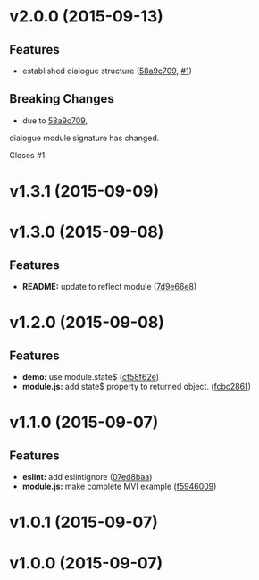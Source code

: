# v2.0.0 (2015-09-13)


## Features

- established dialogue structure
  ([58a9c709](https://github.com/Frikki/generator-cyclejs/commits/58a9c709b151d9ed5716803ad3e07936479a6f84),
   [#1](https://github.com/Frikki/generator-cyclejs/issues/1))


## Breaking Changes

- due to [58a9c709](https://github.com/Frikki/generator-cyclejs/commits/58a9c709b151d9ed5716803ad3e07936479a6f84),
 

dialogue module signature has changed.

Closes #1



# v1.3.1 (2015-09-09)


# v1.3.0 (2015-09-08)


## Features

- **README:** update to reflect module
  ([7d9e66e8](https://github.com/Frikki/generator-cyclejs/commits/7d9e66e899e9afb3cd65e041abf022e828791f23))


# v1.2.0 (2015-09-08)


## Features

- **demo:** use module.state$
  ([cf58f62e](https://github.com/Frikki/generator-cyclejs/commits/cf58f62e27806f97270048732bd0665dc3c215f3))
- **module.js:** add state$ property to returned object.
  ([fcbc2861](https://github.com/Frikki/generator-cyclejs/commits/fcbc2861bc9a3144d792a1868e6830784be51f4d))


# v1.1.0 (2015-09-07)


## Features

- **eslint:** add eslintignore
  ([07ed8baa](https://github.com/Frikki/generator-cyclejs/commits/07ed8baa3dfc104b8871a35a23df6efdcf013e1b))
- **module.js:** make complete MVI example
  ([f5946009](https://github.com/Frikki/generator-cyclejs/commits/f594600916ad985231b839d9917d7bace1f5b01e))


# v1.0.1 (2015-09-07)


# v1.0.0 (2015-09-07)



